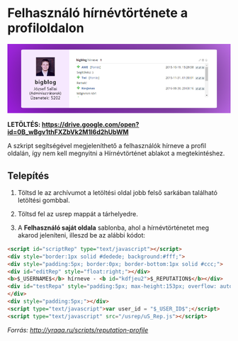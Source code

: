 # Felhasználó hírnévtörténete a profiloldalon

![Felhasználó hírnévtörténete a profiloldalon](res/usrep.png)

**LETÖLTÉS: https://drive.google.com/open?id=0B_wBgv1thFXZbVk2M1l6d2hUbWM**

A szkript segítségével megjeleníthető a felhasználók hírneve a profil oldalán, így nem kell megnyitni a Hírnévtörténet ablakot a megtekintéshez. 

## Telepítés

1. Töltsd le az archívumot a letöltési oldal jobb felső sarkában található letöltési gombbal.

2. Töltsd fel az usrep mappát a tárhelyedre.

3. A **Felhasználó saját oldala** sablonba, ahol a hírnévtörténetet meg akarod jeleníteni, illeszd be az alábbi kódot:

```html
<script id="scriptRep" type="text/javascript"></script>  
<div style="border:1px solid #dedede; background:#fff;">  
<div style="padding:5px; border:0px; border-bottom:1px solid #ccc;">  
<div id="editRep" style="float:right;"></div>  
<b>$_USERNAME$</b> hírneve - <b id="kdfjeu2">$_REPUTATION$</b></div>  
<div id="testRepa" style="padding:5px; max-height:153px; overflow: auto;"></div>  
</div>  
<div style="padding:5px;"></div>  
<script type="text/javascript">var user_id = "$_USER_ID$";</script>  
<script type="text/javascript" src="/usrep/uS_Rep.js"></script>
```

*Forrás: http://yraaa.ru/scripts/reputation-profile*
